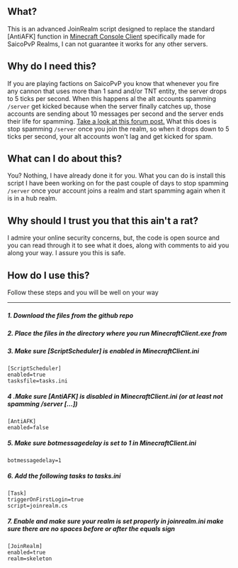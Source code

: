 ## What?

This is an advanced JoinRealm script designed to replace the standard [AntiAFK] function in [Minecraft Console Client](https://github.com/ORelio/Minecraft-Console-Client/ "Minecraft Console Client") specifically made for SaicoPvP Realms, I can not guarantee it works for any other servers.

## Why do I need this?

If you are playing factions on SaicoPvP you know that whenever you fire any cannon that uses more than 1 sand and/or TNT entity, the server drops to 5 ticks per second. When this happens al the alt accounts spamming `/server` get kicked because when the server finally catches up, those accounts are sending about 10 messages per second and the server ends their life for spamming.
[Take a look at this forum post.](https://saicopvp.com/forums/threads/saicopve-in-a-nutshell.230634/ "Take a look at this forum post.")
What this does is stop spamming `/server` once you join the realm, so when it drops down to 5 ticks per second, your alt accounts won't lag and get kicked for spam.

## What can I do about this?
You? Nothing, I have already done it for you. What you can do is install this script I have been working on for the past couple of days to stop spamming `/server` once your account joins a realm and start spamming again when it is in a hub realm.

## Why should I trust you that this ain't a rat?
I admire your online security concerns, but, the code is open source and you can read through it to see what it does, along with comments to aid you along your way. I assure you this is safe.

## How do I use this?
Follow these steps and you will be well on your way

------------


##### 1. Download the files from the github repo

##### 2. Place the files in the directory where you run MinecraftClient.exe from

##### 3. Make sure [ScriptScheduler] is enabled in MinecraftClient.ini

	[ScriptScheduler]
	enabled=true
	tasksfile=tasks.ini

##### 4 .Make sure [AntiAFK] is disabled in MinecraftClient.ini (or at least not spamming /server [...])

	[AntiAFK]
	enabled=false

##### 5. Make sure botmessagedelay is set to 1 in MinecraftClient.ini

	botmessagedelay=1

##### 6. Add the following tasks to tasks.ini

	[Task]
	triggerOnFirstLogin=true
	script=joinrealm.cs

##### 7. Enable and make sure your realm is set properly in joinrealm.ini make sure there are no spaces before or after the equals sign

	[JoinRealm]
	enabled=true
	realm=skeleton
